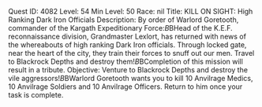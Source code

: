 Quest ID: 4082
Level: 54
Min Level: 50
Race: nil
Title: KILL ON SIGHT: High Ranking Dark Iron Officials
Description: By order of Warlord Goretooth, commander of the Kargath Expeditionary Force:$B$BHead of the K.E.F. reconnaissance division, Grandmaster Lexlort, has returned with news of the whereabouts of high ranking Dark Iron officials. Through locked gate, near the heart of the city, they train their forces to snuff out our men. Travel to Blackrock Depths and destroy them!$B$BCompletion of this mission will result in a tribute.
Objective: Venture to Blackrock Depths and destroy the vile aggressors!$B$BWarlord Goretooth wants you to kill 10 Anvilrage Medics, 10 Anvilrage Soldiers and 10 Anvilrage Officers. Return to him once your task is complete.
